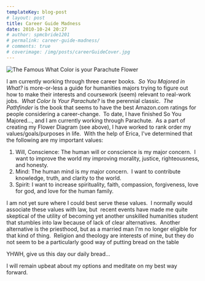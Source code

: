 ```yaml
---
templateKey: blog-post
# layout: post
title: Career Guide Madness
date: 2010-10-24 20:27
# author: spmcbride1201
# permalink: career-guide-madness/
# comments: true
# coverimage: /img/posts/careerGuideCover.jpg
---
```


![The Famous What Color is your Parachute Flower]({{site.baseurl}}/img/posts/abc76-flower001-624x749.jpg)

I am currently working through three career books.  <i>So You Majored in What?</i> is more-or-less a guide for humanities majors trying to figure out how to make their interests and coursework (seem) relevant to real-work jobs.  <i>What Color Is Your Parachute?</i> is the perennial classic.  <i>The Pathfinder</i> is the book that seems to have the best Amazon.com ratings for people considering a career-change.  To date, I have finished So You Majored..., and I am currently working through Parachute.  As a part of creating my Flower Diagram (see above), I have worked to rank order my values/goals/purposes in life.  With the help of Erica, I've determined that the following are my important values:

<ol>
	<li>Will, Conscience: The human will or conscience is my major concern.  I want to improve the world my improving morality, justice, righteousness, and honesty.</li>
	<li>Mind: The human mind is my major concern.  I want to contribute knowledge, truth, and clarity to the world.</li>
	<li>Spirit: I want to increase spirituality, faith, compassion, forgiveness, love for god, and love for the human family.</li>
</ol>

I am not yet sure where I could best serve these values.  I normally would associate these values with law, but  recent events have made me quite skeptical of the utility of becoming yet another unskilled humanities student that stumbles into law because of lack of clear alternatives.  Another alternative is the priesthood, but as a married man I'm no longer eligible for that kind of thing.  Religion and theology are interests of mine, but they do not seem to be a particularly good way of putting bread on the table

YHWH, give us this day our daily bread...

I will remain upbeat about my options and meditate on my best way forward.
